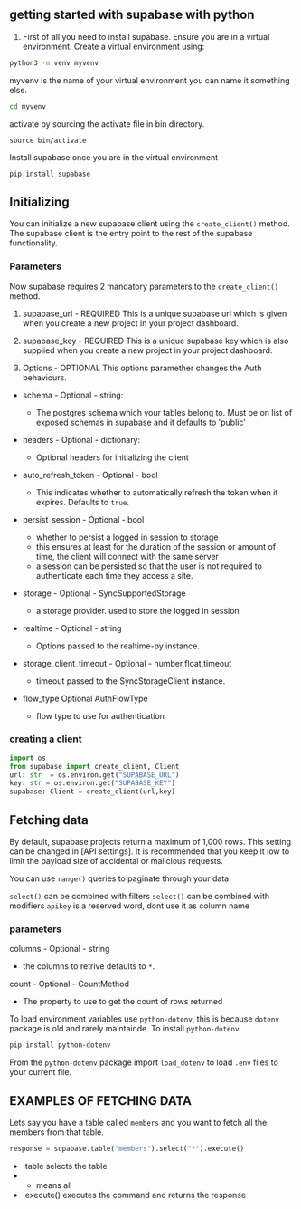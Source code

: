 ## getting started with supabase with python

1. First of all you need to install supabase.
Ensure you are in a virtual environment.
Create a virtual environment using:
```sh
python3 -m venv myvenv
```

myvenv is the name of your virtual environment you can name it something else.

```sh
cd myvenv
```

activate by sourcing the activate file in bin directory.

```
source bin/activate
```

Install supabase once you are in the virtual environment
```sh
pip install supabase
```



## Initializing
You can initialize a new supabase client using the `create_client()` method.
The supabase client is the entry point to the rest of the supabase functionality.

### Parameters
Now supabase requires 2 mandatory parameters to the `create_client()` method.

1. supabase_url - REQUIRED
This is a unique supabase url which is given when you create a new project in your project dashboard.

2. supabase_key - REQUIRED
This is a unique supabase key which is also supplied when you create a new project in your project dashboard.

3. Options - OPTIONAL
This options paramether changes the Auth behaviours.
-	schema - Optional - string:
	- The postgres schema which your tables belong to. Must be on list of exposed schemas in supabase and it defaults to 'public'

- headers - Optional - dictionary:
	- Optional headers for initializing the client

- auto_refresh_token - Optional - bool
	- This indicates whether to automatically refresh the token when it expires. Defaults to `true`.

- persist_session - Optional - bool
	- whether to persist a logged in session to storage
	- this ensures at least for the duration of the session or amount of time, the client will connect
	with the same server
	- a session can be persisted so that the user is not required to authenticate each time they access a site.

- storage - Optional - SyncSupportedStorage
	- a storage provider. used to store the logged in session

- realtime - Optional - string
	- Options passed to the realtime-py instance.

- storage_client_timeout - Optional - number,float,timeout
	- timeout passed to the SyncStorageClient instance.

- flow_type Optional AuthFlowType
	- flow type to use for authentication

### creating a client
```py
import os
from supabase import create_client, Client
url: str  = os.environ.get("SUPABASE_URL")
key: str = os.environ.get("SUPABASE_KEY")
supabase: Client = create_client(url,key)
```

## Fetching data
By default, supabase projects return a maximum of 1,000 rows. This setting can be changed in
[API settings].
It is recommended that you keep it low to limit the payload size of accidental or malicious requests.

You can use `range()` queries to paginate through your data.

`select()` can be combined with filters
`select()` can be combined with modifiers
`apikey` is a reserved word, dont use it as column name

### parameters
columns - Optional - string
- the columns to retrive defaults to `*`.

count - Optional - CountMethod
- The property to use to get the count of rows returned

To load environment variables use `python-dotenv`, this is because `dotenv` package is old and rarely
maintainde.
To install `python-dotenv`

```sh
pip install python-dotenv
```
From the `python-dotenv` package import `load_dotenv` to load `.env` files to your current file.



## EXAMPLES OF FETCHING DATA
Lets say you have a table called `members` and you want to fetch all the members from that table.
```py
response = supabase.table("members").select("*").execute()
```
- .table selects the table
- * means all
- .execute() executes the command and returns the response


